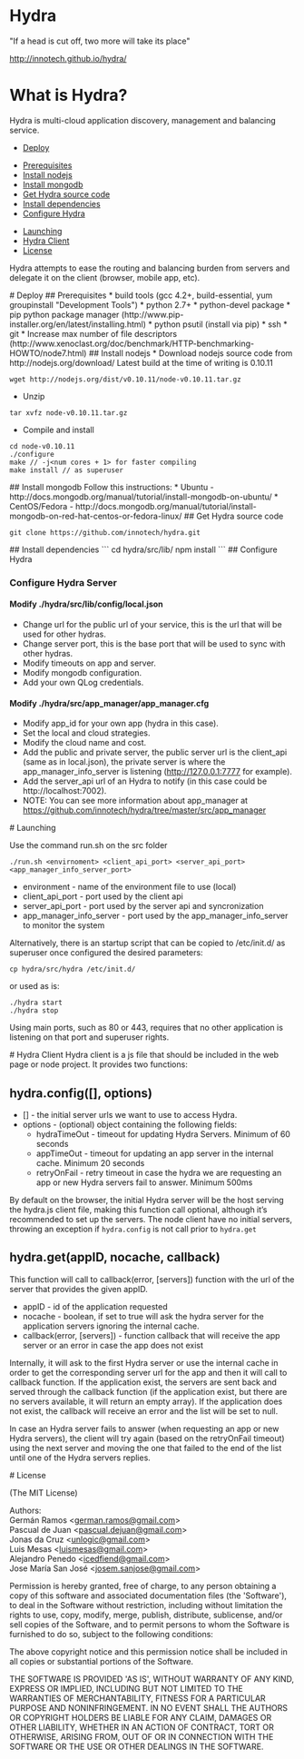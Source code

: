 Hydra
=====

"If a head is cut off, two more will take its place"  
  
http://innotech.github.io/hydra/

# What is Hydra?
Hydra is multi-cloud application discovery, management and balancing service.

- [Deploy](#a1)
 * [Prerequisites](#b1)
 * [Install nodejs](#b2)
 * [Install mongodb](#b3)
 * [Get Hydra source code](#b4)
 * [Install dependencies](#b5)
 * [Configure Hydra](#b6)
- [Launching](#a2)
- [Hydra Client](#a3)
- [License](#a4)

Hydra attempts to ease the routing and balancing burden from servers and delegate it on the client (browser, mobile app, etc).   

<a name="a1"/>
# Deploy
<a name="b1"/>
## Prerequisites
* build tools (gcc 4.2+, build-essential, yum groupinstall "Development Tools")
* python 2.7+
* python-devel package
* pip python package manager (http://www.pip-installer.org/en/latest/installing.html)
* python psutil (install via pip)
* ssh
* git
* Increase max number of file descriptors (http://www.xenoclast.org/doc/benchmark/HTTP-benchmarking-HOWTO/node7.html)
<a name="b2"/>
## Install nodejs
* Download nodejs source code from http://nodejs.org/download/
Latest build at the time of writing is 0.10.11

```
wget http://nodejs.org/dist/v0.10.11/node-v0.10.11.tar.gz
```
* Unzip

```
tar xvfz node-v0.10.11.tar.gz
```

* Compile and install

```
cd node-v0.10.11
./configure
make // -j<num cores + 1> for faster compiling
make install // as superuser
```
<a name="b3"/>
## Install mongodb
Follow this instructions: 
* Ubuntu - http://docs.mongodb.org/manual/tutorial/install-mongodb-on-ubuntu/
* CentOS/Fedora - http://docs.mongodb.org/manual/tutorial/install-mongodb-on-red-hat-centos-or-fedora-linux/

<a name="b4"/>
## Get Hydra source code

```
git clone https://github.com/innotech/hydra.git
```
<a name="b5"/>
## Install dependencies
```
cd hydra/src/lib/
npm install
```
<a name="b6"/>
## Configure Hydra

### Configure Hydra Server

#### Modify ./hydra/src/lib/config/local.json
* Change url for the public url of your service, this is the url that will be used for other hydras.
* Change server port, this is the base port that will be used to sync with other hydras.
* Modify timeouts on app and server.
* Modify mongodb configuration.
* Add your own QLog credentials.

#### Modify ./hydra/src/app_manager/app_manager.cfg
* Modify app_id for your own app (hydra in this case).
* Set the local and cloud strategies.
* Modify the cloud name and cost.
* Add the public and private server, the public server url is the client_api (same as in local.json), the private server is where the app_manager_info_server is listening (http://127.0.0.1:7777 for example).
* Add the server_api url of an Hydra to notify (in this case could be http://localhost:7002).
* NOTE: You can see more information about app_manager at https://github.com/innotech/hydra/tree/master/src/app_manager

<a name="a2"/>
# Launching

Use the command run.sh on the src folder

```
./run.sh <envirnoment> <client_api_port> <server_api_port> <app_manager_info_server_port>
```

* environment - name of the environment file to use (local)
* client_api_port - port used by the client api
* server_api_port - port used by the server api and syncronization
* app_manager_info_server - port used by the app_manager_info_server to monitor the system

Alternatively, there is an startup script that can be copied to /etc/init.d/ as superuser once configured the desired parameters:

```
cp hydra/src/hydra /etc/init.d/
```

or used as is:
```
./hydra start
./hydra stop
```

Using main ports, such as 80 or 443, requires that no other application is listening on that port and superuser rights.

<a name="a3"/>
# Hydra Client
Hydra client is a js file that should be included in the web page or node project. It provides two functions:

## hydra.config([<server list>], options)
* [<server list>] - the initial server urls we want to use to access Hydra.
* options - (optional) object containing the following fields:
	* hydraTimeOut - timeout for updating Hydra Servers. Minimum of 60 seconds
	* appTimeOut - timeout for updating an app server in the internal cache. Minimum 20 seconds
	* retryOnFail - retry timeout in case the hydra we are requesting an app or new Hydra servers fail to answer. Minimum 500ms

By default on the browser, the initial Hydra server will be the host serving the hydra.js client file, making this function call optional, although it’s recommended to set up the servers.
The node client have no initial servers, throwing an exception if <code>hydra.config</code> is not call prior to <code>hydra.get</code> 

## hydra.get(appID, nocache, callback)
This function will call to callback(error, [servers]) function with the url of the server that provides the given appID.
* appID - id of the application requested
* nocache - boolean, if set to true will ask the hydra server for the application servers ignoring the internal cache.
* callback(error, [servers]) - function callback that will receive the app server or an error in case the app does not exist

Internally, it will ask to the first Hydra server or use the internal cache in order to get the corresponding server url for the app and then it will call to callback function. If the application exist, the servers are sent back and served through the callback function (if the application exist, but there are no servers available, it will return an empty array). If the application does not exist, the callback will receive an error and the list will be set to null.

In case an Hydra server fails to answer (when requesting an app or new Hydra servers), the client will try again (based on the retryOnFail timeout) using the next server and moving the one that failed to the end of the list until one of the Hydra servers replies.

<a name="a4"/>
# License

(The MIT License)

Authors:  
Germán Ramos &lt;german.ramos@gmail.com&gt;  
Pascual de Juan &lt;pascual.dejuan@gmail.com&gt;  
Jonas da Cruz &lt;unlogic@gmail.com&gt;  
Luis Mesas &lt;luismesas@gmail.com&gt;  
Alejandro Penedo &lt;icedfiend@gmail.com&gt;  
Jose María San José &lt;josem.sanjose@gmail.com&gt;

Permission is hereby granted, free of charge, to any person obtaining
a copy of this software and associated documentation files (the
'Software'), to deal in the Software without restriction, including
without limitation the rights to use, copy, modify, merge, publish,
distribute, sublicense, and/or sell copies of the Software, and to
permit persons to whom the Software is furnished to do so, subject to
the following conditions:

The above copyright notice and this permission notice shall be
included in all copies or substantial portions of the Software.

THE SOFTWARE IS PROVIDED 'AS IS', WITHOUT WARRANTY OF ANY KIND,
EXPRESS OR IMPLIED, INCLUDING BUT NOT LIMITED TO THE WARRANTIES OF
MERCHANTABILITY, FITNESS FOR A PARTICULAR PURPOSE AND NONINFRINGEMENT.
IN NO EVENT SHALL THE AUTHORS OR COPYRIGHT HOLDERS BE LIABLE FOR ANY
CLAIM, DAMAGES OR OTHER LIABILITY, WHETHER IN AN ACTION OF CONTRACT,
TORT OR OTHERWISE, ARISING FROM, OUT OF OR IN CONNECTION WITH THE
SOFTWARE OR THE USE OR OTHER DEALINGS IN THE SOFTWARE.
